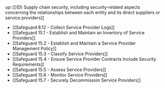 up::[[(D) Supply chain security, including security-related aspects concerning the relationships between each entity and its direct suppliers or service providers]]

- [[Safeguard 8.12 - Collect Service Provider Logs]]
- [[Safeguard 15.1 - Establish and Maintain an Inventory of Service Providers]]
- [[Safeguard 15.2 - Establish and Maintain a Service Provider Management Policy]]
- [[Safeguard 15.3 - Classify Service Providers]]
- [[Safeguard 15.4 - Ensure Service Provider Contracts Include Security Requirements]]
- [[Safeguard 15.5 - Assess Service Providers]]
- [[Safeguard 15.6 - Monitor Service Providers]]
- [[Safeguard 15.7 - Securely Decommission Service Providers]]